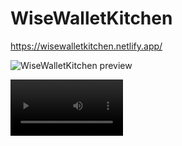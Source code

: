 # WiseWalletKitchen

https://wisewalletkitchen.netlify.app/

![WiseWalletKitchen preview](https://github.com/Ice-and-Rock/WiseWalletKitchen/assets/124932222/13871ffb-bbc3-4e09-8b37-bb0af8d3e3e8)

<video src='https://www.youtube.com/embed/kztpI0xRNGY' width=180/>

(https://img.youtube.com/vi/kztpI0xRNGY/0.jpg)](https://www.youtube.com/watch?v=kztpI0xRNGY)

NICKS FORK...

// To Do

// Set the Fork to be the new remote URL to local project
// + establish the current remote URL in terminal
// // - git remote -v

// + UPdate the remote URL to point to fork
// // - git remote set-url origin <new-fork-url>

// + check its correct by running (should be new fork address)
// // - git remote -v

// Try to work out solution to JWT issue in Login function
// + must set the state of loginAccess 
// + boolean statement depends on valid Json Web Token
// + valid JWT from SupaBase backend


// Try to move this to a new useState in APP.js that has an (empty?) dependancy
// + this should run when the page is refreshed
// + loginAccess state should be set by this

// NOTES:
// Consider setting the inital useState to be the existance of JWT ?
// Remeber empty depandancies in useEffect create infinite GET requests from SupeBase








